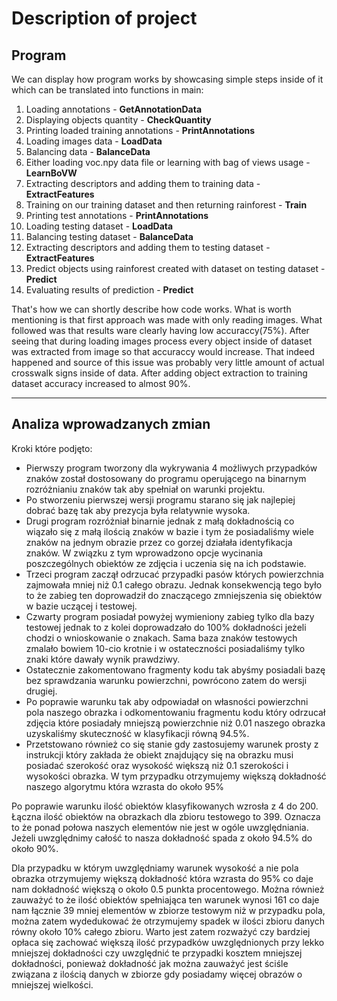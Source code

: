 # Description of project

## Program
We can display how program works by showcasing simple steps inside of it which can be translated into functions in main:
1. Loading annotations - **GetAnnotationData**
2. Displaying objects quantity - **CheckQuantity**
3. Printing loaded training annotations - **PrintAnnotations**
4. Loading images data - **LoadData**
5. Balancing data - **BalanceData**
6. Either loading voc.npy data file or learning with bag of views usage - **LearnBoVW**
7. Extracting descriptors and adding them to training data - **ExtractFeatures**
8. Training on our training dataset and then returning rainforest - **Train**
9. Printing test annotations - **PrintAnnotations**
10. Loading testing dataset - **LoadData**
11. Balancing testing dataset - **BalanceData**
12. Extracting descriptors and adding them to testing dataset - **ExtractFeatures**
13. Predict objects using rainforest created with dataset on testing dataset - **Predict**
14. Evaluating results of prediction - **Predict**

That's how we can shortly describe how code works. What is worth mentioning is that first approach was made with only reading images. What followed was that results ware clearly having low accuraccy(75%). After seeing that during loading images process every object inside of dataset was extracted from image so that accuraccy would increase. That indeed happened and source of this issue was probably very little amount of actual crosswalk signs inside of data. After adding object extraction to training dataset accuracy increased to almost 90%.

*****
## Analiza wprowadzanych zmian
Kroki które podjęto:
- Pierwszy program tworzony dla wykrywania 4 możliwych przypadków znaków został dostosowany do programu operującego na binarnym rozróżnianiu znaków tak aby spełniał on warunki projektu.
- Po stworzeniu pierwszej wersji programu starano się jak najlepiej dobrać bazę tak aby prezycja była relatywnie wysoka.
- Drugi program rozróżniał binarnie jednak z małą dokładnością co wiązało się z małą ilością znaków w bazie i tym że posiadaliśmy wiele znaków na jednym obrazie przez co gorzej działała identyfikacja znaków. W związku z tym wprowadzono opcje wycinania poszczególnych obiektów ze zdjęcia i uczenia się na ich podstawie.
- Trzeci program zaczął odrzucać przypadki pasów których powierzchnia zajmowała mniej niż 0.1 całego obrazu. Jednak konsekwencją tego było to że zabieg ten doprowadził do znaczącego zmniejszenia się obiektów w bazie uczącej i testowej. 
- Czwarty program posiadał powyżej wymieniony zabieg tylko dla bazy testowej jednak to z kolei doprowadzało do 100% dokładności jeżeli chodzi o wnioskowanie o znakach. Sama baza znaków testowych zmalało bowiem 10-cio krotnie i w ostateczności posiadaliśmy tylko znaki które dawały wynik prawdziwy.
- Ostatecznie zakomentowano fragmenty kodu tak abyśmy posiadali bazę bez sprawdzania warunku powierzchni, powrócono zatem do wersji drugiej.
- Po poprawie warunku tak aby odpowiadał on własności powierzchni pola naszego obrazka i odkomentowaniu fragmentu kodu który odrzucał zdjęcia które posiadały mniejszą powierzchnie niż 0.01 naszego obrazka uzyskaliśmy skuteczność w klasyfikacji równą 94.5%.
- Przetstowano również co się stanie gdy zastosujemy warunek prosty z instrukcji który zakłada że obiekt znajdujący się na obrazku musi posiadać szerokość oraz wysokość większą niż 0.1 szerokości i wysokości obrazka. W tym przypadku otrzymujemy większą dokładność naszego algorytmu która wzrasta do około 95%

Po poprawie warunku ilość obiektów klasyfikowanych wzrosła z 4 do 200. Łączna ilość obiektów na obrazkach dla zbioru testowego to 399. Oznacza to że ponad połowa naszych elementów nie jest w ogóle uwzględniania. Jeżeli uwzględnimy całość to nasza dokładność spada z około 94.5% do około 90%.

Dla przypadku w którym uwzględniamy warunek wysokość a nie pola obrazka otrzymujemy większą dokładność która wzrasta do 95% co daje nam dokładność większą o około 0.5 punkta procentowego. Można również zauważyć to że ilość obiektów spełniająca ten warunek wynosi 161 co daje nam łącznie 39 mniej elementów w zbiorze testowym niż w przypadku pola, można zatem wydedukować że otrzymujemy spadek w ilości zbioru danych równy około 10% całego zbioru. Warto jest zatem rozważyć czy bardziej opłaca się zachować większą ilość przypadków uwzględnionych przy lekko mniejszej dokładności czy uwzględnić te przypadki kosztem mniejszej dokładności, ponieważ dokładność jak można zauważyć jest ściśle związana z ilością danych w zbiorze gdy posiadamy więcej obrazów o mniejszej wielkości.

